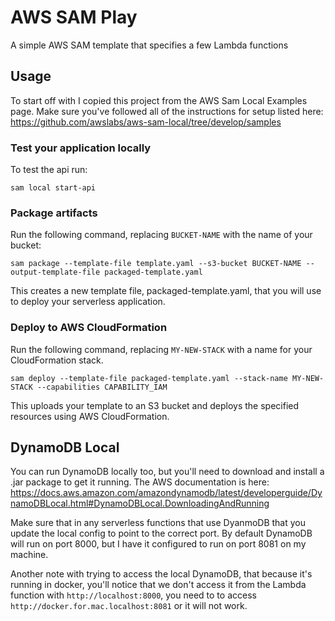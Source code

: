 # AWS SAM Play #

A simple AWS SAM template that specifies a few Lambda functions

## Usage ##

To start off with I copied this project from the AWS Sam Local Examples page. Make sure you've followed all of the instructions for setup listed here: https://github.com/awslabs/aws-sam-local/tree/develop/samples

### Test your application locally ###

To test the api run:
    
    sam local start-api


### Package artifacts ###

Run the following command, replacing `BUCKET-NAME` with the name of your bucket:

    sam package --template-file template.yaml --s3-bucket BUCKET-NAME --output-template-file packaged-template.yaml

This creates a new template file, packaged-template.yaml, that you will use to deploy your serverless application.

### Deploy to AWS CloudFormation ###

Run the following command, replacing `MY-NEW-STACK` with a name for your CloudFormation stack.

    sam deploy --template-file packaged-template.yaml --stack-name MY-NEW-STACK --capabilities CAPABILITY_IAM

This uploads your template to an S3 bucket and deploys the specified resources using AWS CloudFormation.

## DynamoDB Local ##

You can run DynamoDB locally too, but you'll need to download and install a .jar package to get it running. The AWS documentation is here: https://docs.aws.amazon.com/amazondynamodb/latest/developerguide/DynamoDBLocal.html#DynamoDBLocal.DownloadingAndRunning

Make sure that in any serverless functions that use DyanmoDB that you update the local config to point to the correct port. By default DynamoDB will run on port 8000, but I have it configured to run on port 8081 on my machine.

Another note with trying to access the local DynamoDB, that because it's running in docker, you'll notice that we don't access it from the Lambda function with `http://localhost:8000`, you need to to access `http://docker.for.mac.localhost:8081` or it will not work.
